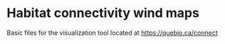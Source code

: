 # Habitat connectivity wind maps

Basic files for the visualization tool located at https://quebio.ca/connect
